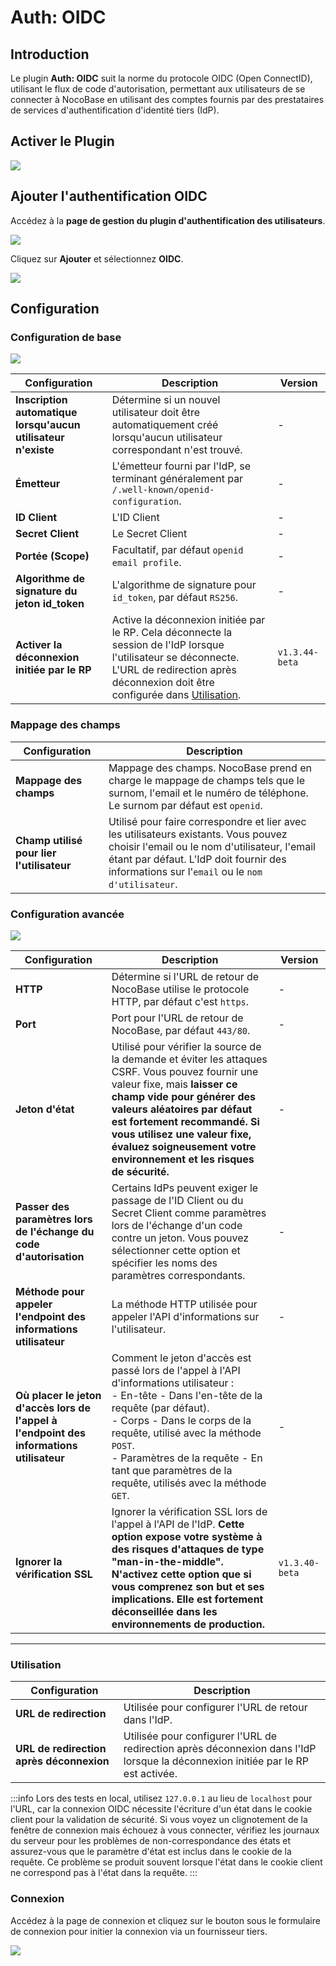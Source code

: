 # Auth: OIDC

<PluginInfo commercial="true" name="auth-oidc"></PluginInfo>

## Introduction

Le plugin **Auth: OIDC** suit la norme du protocole OIDC (Open ConnectID), utilisant le flux de code d'autorisation, permettant aux utilisateurs de se connecter à NocoBase en utilisant des comptes fournis par des prestataires de services d'authentification d'identité tiers (IdP).

## Activer le Plugin

![](https://static.docs.nocobase.com/202411122358790.png)

## Ajouter l'authentification OIDC

Accédez à la **page de gestion du plugin d'authentification des utilisateurs**.

![](https://static.docs.nocobase.com/202411130004459.png)

Cliquez sur **Ajouter** et sélectionnez **OIDC**.

![](https://static.docs.nocobase.com/1efbde1c0e2f4967efc1c4336be45ca2.png)

## Configuration

### Configuration de base

![](https://static.docs.nocobase.com/202411130006341.png)

| Configuration                                         | Description                                                                                                             | Version         |
| ----------------------------------------------------- | ----------------------------------------------------------------------------------------------------------------------- | --------------- |
| **Inscription automatique lorsqu'aucun utilisateur n'existe** | Détermine si un nouvel utilisateur doit être automatiquement créé lorsqu'aucun utilisateur correspondant n'est trouvé.   | -               |
| **Émetteur**                                          | L'émetteur fourni par l'IdP, se terminant généralement par `/.well-known/openid-configuration`.                           | -               |
| **ID Client**                                         | L'ID Client                                                                                                             | -               |
| **Secret Client**                                     | Le Secret Client                                                                                                        | -               |
| **Portée (Scope)**                                    | Facultatif, par défaut `openid email profile`.                                                                           | -               |
| **Algorithme de signature du jeton id_token**          | L'algorithme de signature pour `id_token`, par défaut `RS256`.                                                          | -               |
| **Activer la déconnexion initiée par le RP**          | Active la déconnexion initiée par le RP. Cela déconnecte la session de l'IdP lorsque l'utilisateur se déconnecte. L'URL de redirection après déconnexion doit être configurée dans [Utilisation](#utilisation). | `v1.3.44-beta` |

### Mappage des champs

| Configuration                     | Description                                                                                                     |
| ---------------------------------- | --------------------------------------------------------------------------------------------------------------- |
| **Mappage des champs**             | Mappage des champs. NocoBase prend en charge le mappage de champs tels que le surnom, l'email et le numéro de téléphone. Le surnom par défaut est `openid`. |
| **Champ utilisé pour lier l'utilisateur** | Utilisé pour faire correspondre et lier avec les utilisateurs existants. Vous pouvez choisir l'email ou le nom d'utilisateur, l'email étant par défaut. L'IdP doit fournir des informations sur l'`email` ou le `nom d'utilisateur`. |

### Configuration avancée

![](https://static.docs.nocobase.com/202411130013306.png)

| Configuration                                                        | Description                                                                                                                                                               | Version         |
| ------------------------------------------------------------------- | ------------------------------------------------------------------------------------------------------------------------------------------------------------------------- | --------------- |
| **HTTP**                                                            | Détermine si l'URL de retour de NocoBase utilise le protocole HTTP, par défaut c'est `https`.                                                                           | -               |
| **Port**                                                            | Port pour l'URL de retour de NocoBase, par défaut `443/80`.                                                                                                               | -               |
| **Jeton d'état**                                                     | Utilisé pour vérifier la source de la demande et éviter les attaques CSRF. Vous pouvez fournir une valeur fixe, mais **laisser ce champ vide pour générer des valeurs aléatoires par défaut est fortement recommandé. Si vous utilisez une valeur fixe, évaluez soigneusement votre environnement et les risques de sécurité.** | -               |
| **Passer des paramètres lors de l'échange du code d'autorisation**   | Certains IdPs peuvent exiger le passage de l'ID Client ou du Secret Client comme paramètres lors de l'échange d'un code contre un jeton. Vous pouvez sélectionner cette option et spécifier les noms des paramètres correspondants. | -               |
| **Méthode pour appeler l'endpoint des informations utilisateur**     | La méthode HTTP utilisée pour appeler l'API d'informations sur l'utilisateur.                                                                                             | -               |
| **Où placer le jeton d'accès lors de l'appel à l'endpoint des informations utilisateur** | Comment le jeton d'accès est passé lors de l'appel à l'API d'informations utilisateur :<br/>- En-tête - Dans l'en-tête de la requête (par défaut).<br />- Corps - Dans le corps de la requête, utilisé avec la méthode `POST`.<br />- Paramètres de la requête - En tant que paramètres de la requête, utilisés avec la méthode `GET`. | -               |
| **Ignorer la vérification SSL**                                     | Ignorer la vérification SSL lors de l'appel à l'API de l'IdP. **Cette option expose votre système à des risques d'attaques de type "man-in-the-middle". N'activez cette option que si vous comprenez son but et ses implications. Elle est fortement déconseillée dans les environnements de production.** | `v1.3.40-beta` |

---

### Utilisation

| Configuration                  | Description                                                                                              |
| ------------------------------ | -------------------------------------------------------------------------------------------------------- |
| **URL de redirection**          | Utilisée pour configurer l'URL de retour dans l'IdP.                                                     |
| **URL de redirection après déconnexion** | Utilisée pour configurer l'URL de redirection après déconnexion dans l'IdP lorsque la déconnexion initiée par le RP est activée. |

:::info
Lors des tests en local, utilisez `127.0.0.1` au lieu de `localhost` pour l'URL, car la connexion OIDC nécessite l'écriture d'un état dans le cookie client pour la validation de sécurité. Si vous voyez un clignotement de la fenêtre de connexion mais échouez à vous connecter, vérifiez les journaux du serveur pour les problèmes de non-correspondance des états et assurez-vous que le paramètre d'état est inclus dans le cookie de la requête. Ce problème se produit souvent lorsque l'état dans le cookie client ne correspond pas à l'état dans la requête.
:::

### Connexion

Accédez à la page de connexion et cliquez sur le bouton sous le formulaire de connexion pour initier la connexion via un fournisseur tiers.

![](https://static-docs.nocobase.com/e493d156254c2ac0b6f6e1002e6a2e6b.png)
